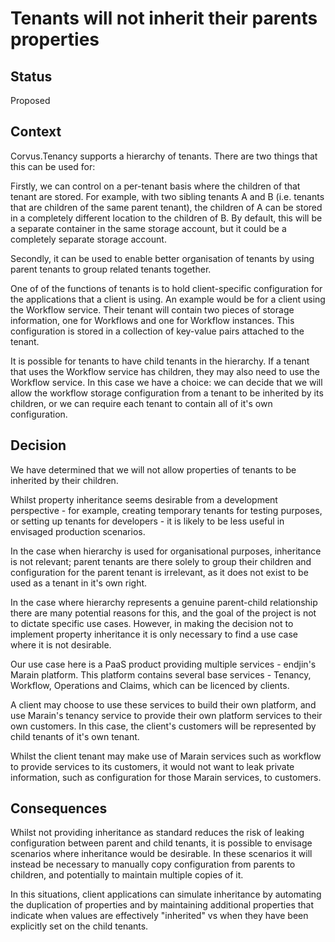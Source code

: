 # Tenants will not inherit their parents properties

## Status

Proposed

## Context

Corvus.Tenancy supports a hierarchy of tenants. There are two things that this can be used for:

Firstly, we can control on a per-tenant basis where the children of that tenant are stored. For example, with two sibling tenants A and B (i.e. tenants that are children of the same parent tenant), the children of A can be stored in a completely different location to the children of B. By default, this will be a separate container in the same storage account, but it could be a completely separate storage account.

Secondly, it can be used to enable better organisation of tenants by using parent tenants to group related tenants together.

One of of the functions of tenants is to hold client-specific configuration for the applications that a client is using. An example would be for a client using the Workflow service. Their tenant will contain two pieces of storage information, one for Workflows and one for Workflow instances. This configuration is stored in a collection of key-value pairs attached to the tenant.

It is possible for tenants to have child tenants in the hierarchy. If a tenant that uses the Workflow service has children, they may also need to use the Workflow service. In this case we have a choice: we can decide that we will allow the workflow storage configuration from a tenant to be inherited by its children, or we can require each tenant to contain all of it's own configuration.

## Decision

We have determined that we will not allow properties of tenants to be inherited by their children.

Whilst property inheritance seems desirable from a development perspective - for example, creating temporary tenants for testing purposes, or setting up tenants for developers - it is likely to be less useful in envisaged production scenarios.

In the case when hierarchy is used for organisational purposes, inheritance is not relevant; parent tenants are there solely to group their children and configuration for the parent tenant is irrelevant, as it does not exist to be used as a tenant in it's own right.

In the case where hierarchy represents a genuine parent-child relationship there are many potential reasons for this, and the goal of the project is not to dictate specific use cases. However, in making the decision not to implement property inheritance it is only necessary to find a use case where it is not desirable.

Our use case here is a PaaS product providing multiple services - endjin's Marain platform. This platform contains several base services - Tenancy, Workflow, Operations and Claims, which can be licenced by clients.

A client may choose to use these services to build their own platform, and use Marain's tenancy service to provide their own platform services to their own customers. In this case, the client's customers will be represented by child tenants of it's own tenant.

Whilst the client tenant may make use of Marain services such as workflow to provide services to its customers, it would not want to leak private information, such as configuration for those Marain services, to customers.

## Consequences

Whilst not providing inheritance as standard reduces the risk of leaking configuration between parent and child tenants, it is possible to envisage scenarios where inheritance would be desirable. In these scenarios it will instead be necessary to manually copy configuration from parents to children, and potentially to maintain multiple copies of it.

In this situations, client applications can simulate inheritance by automating the duplication of properties and by maintaining additional properties that indicate when values are effectively "inherited" vs when they have been explicitly set on the child tenants.